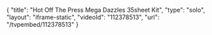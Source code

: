 {
    "title": "Hot Off The Press Mega Dazzles 35sheet Kit",
    "type": "solo",
    "layout": "iframe-static",
    "videoId": "112378513",
    "url": "\/tvpembed\/112378513"
}
